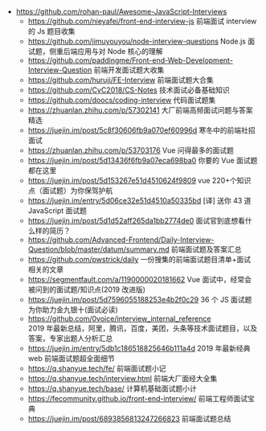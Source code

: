 - https://github.com/rohan-paul/Awesome-JavaScript-Interviews
  - https://github.com/nieyafei/front-end-interview-js
    前端面试 interview 的 Js 题目收集
  - https://github.com/jimuyouyou/node-interview-questions
    Node.js 面试题，侧重后端应用与对 Node 核心的理解
  - https://github.com/paddingme/Front-end-Web-Development-Interview-Question
    前端开发面试题大收集
  - https://github.com/huruji/FE-Interview
    前端面试题大合集
  - https://github.com/CyC2018/CS-Notes
    技术面试必备基础知识
  - https://github.com/doocs/coding-interview
    代码面试题集
  - https://zhuanlan.zhihu.com/p/57302141
    大厂前端高频面试问题与答案精选
  - https://juejin.im/post/5c8f30606fb9a070ef60996d
    寒冬中的前端社招面试
  - https://zhuanlan.zhihu.com/p/53703176
    Vue 问得最多的面试题
  - https://juejin.im/post/5d13436f6fb9a07eca698ba0
    你要的 Vue 面试题都在这里
  - https://juejin.im/post/5d153267e51d4510624f9809
    vue 220+个知识点（面试题）为你保驾护航
  - https://juejin.im/entry/5d06ce32e51d4510a50335bd
    [译] 送你 43 道 JavaScript 面试题
  - https://juejin.im/post/5d1d52aff265da1bb2774de0
    面试官到底想看什么样的简历？
  - https://github.com/Advanced-Frontend/Daily-Interview-Question/blob/master/datum/summary.md
    前端面试题及答案汇总
  - https://github.com/pwstrick/daily
    一份搜集的前端面试题目清单+面试相关的文章
  - https://segmentfault.com/a/1190000020181662
    Vue 面试中，经常会被问到的面试题/知识点(2019 改进版)
  - https://juejin.im/post/5d7596055188253e4b2f0c29
    36 个 JS 面试题为你助力金九银十(面试必读)
  - https://github.com/0voice/interview_internal_reference  
    2019 年最新总结，阿里，腾讯，百度，美团，头条等技术面试题目，以及答案，专家出题人分析汇总
  - https://juejin.im/entry/5db1c186518825646b111a4d
    2019 年最新经典 web 前端面试题超全面细节
  - https://q.shanyue.tech/fe/
    前端面试题小记
  - https://q.shanyue.tech/interview.html
    前端大厂面经大全集
  - https://q.shanyue.tech/base/
    计算机基础面试题小计
  - https://fecommunity.github.io/front-end-interview/
    前端工程师面试宝典
  - https://juejin.im/post/6893856813247266823
    前端面试题总结

